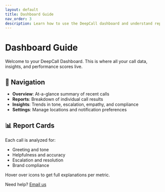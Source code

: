 ```yaml
---
layout: default
title: Dashboard Guide
nav_order: 3
description: Learn how to use the DeepCall dashboard and understand reports
---
```


# Dashboard Guide

Welcome to your DeepCall Dashboard. This is where all your call data, insights, and performance scores live.

## 🧭 Navigation

- **Overview**: At-a-glance summary of recent calls
- **Reports**: Breakdown of individual call results
- **Insights**: Trends in tone, escalation, empathy, and compliance
- **Settings**: Manage locations and notification preferences

## 📊 Report Cards

Each call is analyzed for:
- Greeting and tone
- Helpfulness and accuracy
- Escalation and resolution
- Brand compliance

Hover over icons to get full explanations per metric.

Need help? [Email us](mailto:support@deepcall.io)
